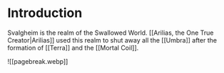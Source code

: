 # Introduction
Svalgheim is the realm of the Swallowed World. [[Arilias, the One True Creator|Arilias]] used this realm to shut away all the [[Umbra]] after the formation of [[Terra]] and the [[Mortal Coil]].

![[pagebreak.webp]]